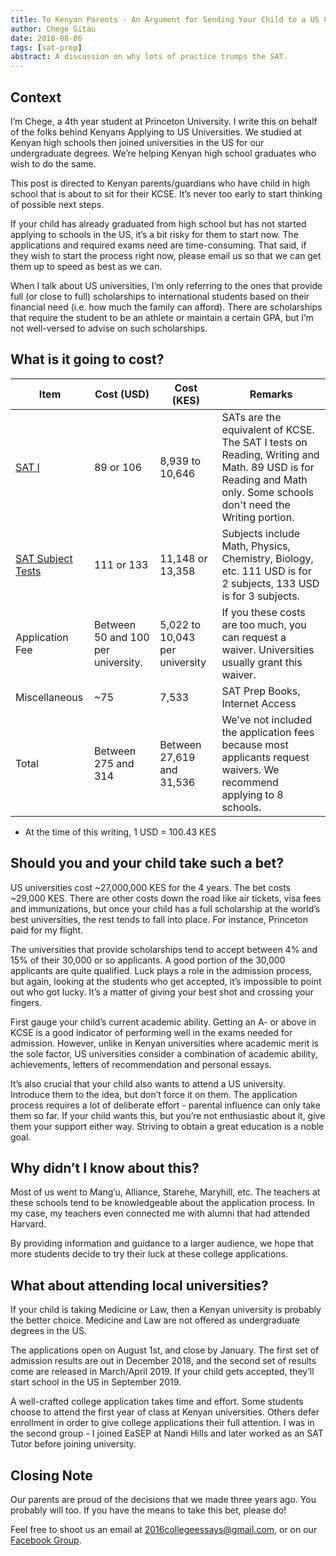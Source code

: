```yaml
---
title: To Kenyan Parents - An Argument for Sending Your Child to a US College
author: Chege Gitau
date: 2018-08-06
tags: [sat-prep]
abstract: A discussion on why lots of practice trumps the SAT.
---
```


## Context

I’m Chege, a 4th year student at Princeton University. I write this on behalf of the folks behind Kenyans Applying to US Universities. We studied at Kenyan high schools then joined universities in the US for our undergraduate degrees. We’re helping Kenyan high school graduates who wish to do the same.

This post is directed to Kenyan parents/guardians who have child in high school that is about to sit for their KCSE. It’s never too early to start thinking of possible next steps.

If your child has already graduated from high school but has not started applying to schools in the US, it’s a bit risky for them to start now. The applications and required exams need are time-consuming. That said, if they wish to start the process right now, please email us so that we can get them up to speed as best as we can.

When I talk about US universities, I’m only referring to the ones that provide full (or close to full) scholarships to international students based on their financial need (i.e. how much the family can afford). There are scholarships that require the student to be an athlete or maintain a certain GPA, but I’m not well-versed to advise on such scholarships.

## What is it going to cost?

| Item | Cost (USD) | Cost (KES) | Remarks |
| --- | --- | --- | ---|
| [SAT I](https://collegereadiness.collegeboard.org/sat/register/international/fees) | 89 or 106 | 8,939 to 10,646 | SATs are the equivalent of KCSE. The SAT I tests on Reading, Writing and Math. 89 USD is for Reading and Math only. Some schools don't need the Writing portion. |
| [SAT Subject Tests](https://collegereadiness.collegeboard.org/sat-subject-tests/register/international-registration/fees) | 111 or 133 | 11,148 or 13,358 | Subjects include Math, Physics, Chemistry, Biology, etc. 111 USD is for 2 subjects, 133 USD is for 3 subjects. |
| Application Fee | Between 50 and 100 per university. | 5,022 to 10,043 per university | If you these costs are too much, you can request a waiver. Universities usually grant this waiver. |
| Miscellaneous | ~75 | 7,533 | SAT Prep Books, Internet Access |
| Total | Between 275 and 314 | Between 27,619 and 31,536 | We’ve not included the application fees because most applicants request waivers. We recommend applying to 8 schools. |

* At the time of this writing, 1 USD = 100.43 KES

## Should you and your child take such a bet?

US universities cost ~27,000,000 KES for the 4 years. The bet costs ~29,000 KES. There are other costs down the road like air tickets, visa fees and immunizations, but once your child has a full scholarship at the world’s best universities, the rest tends to fall into place. For instance, Princeton paid for my flight.

The universities that provide scholarships tend to accept between 4% and 15% of their 30,000 or so applicants. A good portion of the 30,000 applicants are quite qualified. Luck plays a role in the admission process, but again, looking at the students who get accepted, it’s impossible to point out who got lucky. It’s a matter of giving your best shot and crossing your fingers.

First gauge your child’s current academic ability. Getting an A- or above in KCSE is a good indicator of performing well in the exams needed for admission. However, unlike in Kenyan universities where academic merit is the sole factor, US universities consider a combination of academic ability, achievements, letters of recommendation and personal essays.

It’s also crucial that your child also wants to attend a US university. Introduce them to the idea, but don’t force it on them. The application process requires a lot of deliberate effort - parental influence can only take them so far. If your child wants this, but you’re not enthusiastic about it, give them your support either way. Striving to obtain a great education is a noble goal.

## Why didn’t I know about this?

Most of us went to Mang’u, Alliance, Starehe, Maryhill, etc. The teachers at these schools tend to be knowledgeable about the application process. In my case, my teachers even connected me with alumni that had attended Harvard.

By providing information and guidance to a larger audience, we hope that more students decide to try their luck at these college applications.

## What about attending local universities?

If your child is taking Medicine or Law, then a Kenyan university is probably the better choice. Medicine and Law are not offered as undergraduate degrees in the US.

The applications open on August 1st, and close by January. The first set of admission results are out in December 2018, and the second set of results come are released in March/April 2019. If your child gets accepted, they’ll start school in the US in September 2019.

A well-crafted college application takes time and effort. Some students choose to attend the first year of class at Kenyan universities. Others defer enrollment in order to give college applications their full attention. I was in the second group - I joined EaSEP at Nandi Hills and later worked as an SAT Tutor before joining university.

## Closing Note

Our parents are proud of the decisions that we made three years ago. You probably will too. If you have the means to take this bet, please do!

Feel free to shoot us an email at [2016collegeessays@gmail.com](mailto:2016collegeessays@gmail.com), or on our [Facebook Group](https://www.facebook.com/254Applicants/).
